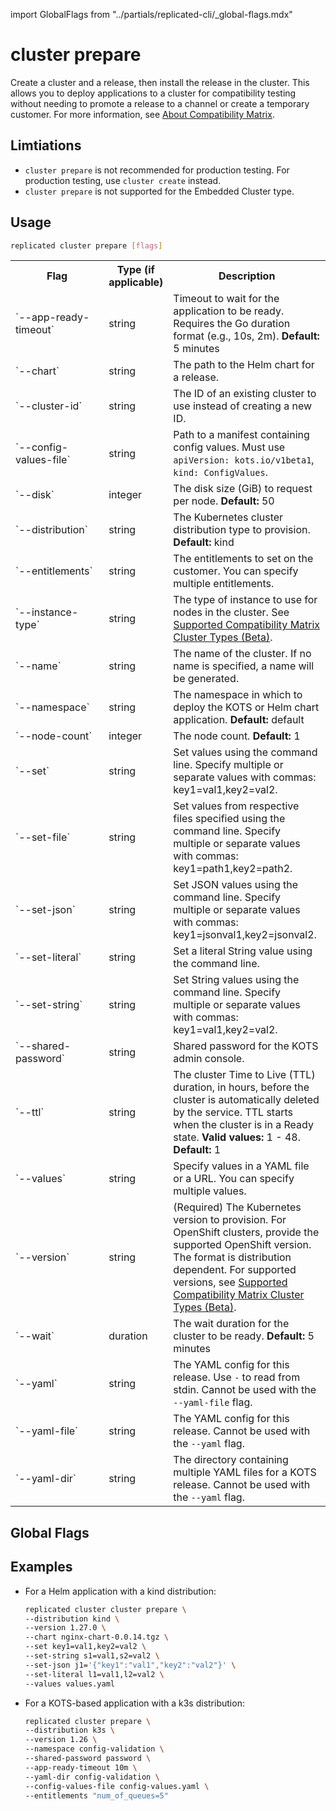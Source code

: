 import GlobalFlags from "../partials/replicated-cli/_global-flags.mdx"

# cluster prepare

Create a cluster and a release, then install the release in the cluster. This allows you to deploy applications to a cluster for compatibility testing without needing to promote a release to a channel or create a temporary customer. For more information, see [About Compatibility Matrix](/vendor/testing-about).

## Limtiations

* `cluster prepare` is not recommended for production testing. For production testing, use `cluster create` instead.
* `cluster prepare` is not supported for the Embedded Cluster type.

## Usage
```bash
replicated cluster prepare [flags]
```

<table>
  <tr>
    <th width="30%">Flag</th>
    <th width="20%">Type (if applicable)</th>
    <th width="50%">Description</th>
  </tr>
  <tr>
    <td>`--app-ready-timeout`</td>
    <td>string</td>
    <td>Timeout to wait for the application to be ready. Requires the Go duration format (e.g., 10s, 2m). <strong>Default:</strong> 5 minutes</td>
  </tr>
  <tr>
    <td>`--chart`</td>
    <td>string</td>
    <td>The path to the Helm chart for a release.</td>
  </tr>
  <tr>
    <td>`--cluster-id`</td>
    <td>string</td>
    <td>The ID of an existing cluster to use instead of creating a new ID.</td>
  </tr>
  <tr>
    <td>`--config-values-file`</td>
    <td>string</td>
    <td>Path to a manifest containing config values. Must use <code>apiVersion: kots.io/v1beta1</code>, <code>kind: ConfigValues</code>.</td>
  </tr>
  <tr>
    <td>`--disk`</td>
    <td>integer</td>
    <td>The disk size (GiB) to request per node. <strong>Default:</strong> 50</td>
  </tr>
  <tr>
    <td>`--distribution`</td>
    <td>string</td>
    <td>The Kubernetes cluster distribution type to provision. <strong>Default:</strong> kind</td>
  </tr>
  <tr>
    <td>`--entitlements`</td>
    <td>string</td>
    <td>The entitlements to set on the customer. You can specify multiple entitlements.</td>
  </tr>
  <tr>
    <td>`--instance-type`</td>
    <td>string</td>
    <td>The type of instance to use for nodes in the cluster. See <a href="/vendor/testing-supported-clusters">Supported Compatibility Matrix Cluster Types (Beta)</a>.</td>
  </tr>
  <tr>
    <td>`--name`</td>
    <td>string</td>
    <td>The name of the cluster. If no name is specified, a name will be generated.</td>
  </tr>
  <tr>
    <td>`--namespace`</td>
    <td>string</td>
    <td>The namespace in which to deploy the KOTS or Helm chart application. <strong>Default:</strong> default</td>
  </tr>
  <tr>
    <td>`--node-count`</td>
    <td>integer</td>
    <td>The node count. <strong>Default:</strong> 1</td>
  </tr>
  <tr>
    <td>`--set`</td>
    <td>string</td>
    <td>Set values using the command line. Specify multiple or separate values with commas: key1=val1,key2=val2.</td>
  </tr>
  <tr>
    <td>`--set-file`</td>
    <td>string</td>
    <td>Set values from respective files specified using the command line. Specify multiple or separate values with commas: key1=path1,key2=path2.</td>
  </tr>
  <tr>
    <td>`--set-json`</td>
    <td>string</td>
    <td>Set JSON values using the command line. Specify multiple or separate values with commas: key1=jsonval1,key2=jsonval2.</td>
  </tr>
  <tr>
    <td>`--set-literal`</td>
    <td>string</td>
    <td>Set a literal String value using the command line.</td>
  </tr>
  <tr>
    <td>`--set-string`</td>
    <td>string</td>
    <td>Set String values using the command line. Specify multiple or separate values with commas: key1=val1,key2=val2.</td>
  </tr>
  <tr>
    <td>`--shared-password`</td>
    <td>string</td>
    <td>Shared password for the KOTS admin console.</td>
  </tr>
  <tr>
    <td>`--ttl`</td>
    <td>string</td>
    <td>The cluster Time to Live (TTL) duration, in hours, before the cluster is automatically deleted by the service. TTL starts when the cluster is in a Ready state. <strong>Valid values:</strong> 1 - 48. <strong>Default:</strong> 1</td>
  </tr>
  <tr>
    <td>`--values`</td>
    <td>string</td>
    <td>Specify values in a YAML file or a URL. You can specify multiple values.</td>
  </tr>
  <tr>
    <td>`--version`</td>
    <td>string</td>
    <td>(Required) The Kubernetes version to provision. For OpenShift clusters, provide the supported OpenShift version. The format is distribution dependent. For supported versions, see <a href="/vendor/testing-supported-clusters">Supported Compatibility Matrix Cluster Types (Beta)</a>.</td>
  </tr>
  <tr>
    <td>`--wait`</td>
    <td>duration</td>
    <td>The wait duration for the cluster to be ready. <strong>Default:</strong> 5 minutes</td>
  </tr>
  <tr>
    <td>`--yaml`</td>
    <td>string</td>
    <td>The YAML config for this release. Use <code>-</code> to read from stdin. Cannot be used with the <code>--yaml-file</code> flag.</td>
  </tr>
  <tr>
    <td>`--yaml-file`</td>
    <td>string</td>
    <td>The YAML config for this release. Cannot be used with the <code>--yaml</code> flag.</td>
  </tr>
  <tr>
    <td>`--yaml-dir`</td>
    <td>string</td>
    <td>The directory containing multiple YAML files for a KOTS release. Cannot be used with the <code>--yaml</code> flag.</td>
  </tr>
</table>

## Global Flags

<GlobalFlags/>

## Examples

- For a Helm application with a kind distribution:

    ```bash
    replicated cluster cluster prepare \
    --distribution kind \
    --version 1.27.0 \
    --chart nginx-chart-0.0.14.tgz \
    --set key1=val1,key2=val2 \
    --set-string s1=val1,s2=val2 \
    --set-json j1='{"key1":"val1","key2":"val2"}' \
    --set-literal l1=val1,l2=val2 \
    --values values.yaml
    ```

- For a KOTS-based application with a k3s distribution:

    ```bash
    replicated cluster prepare \
    --distribution k3s \
    --version 1.26 \
    --namespace config-validation \
    --shared-password password \
    --app-ready-timeout 10m \
    --yaml-dir config-validation \
    --config-values-file config-values.yaml \
    --entitlements "num_of_queues=5"
    ```

